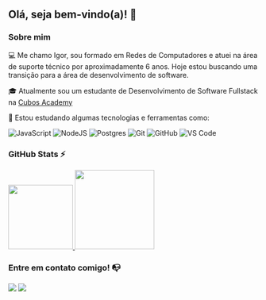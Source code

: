 ## Olá, seja bem-vindo(a)! 👋

### Sobre mim

💻 Me chamo Igor, sou formado em Redes de Computadores e atuei na área de suporte técnico por aproximadamente 6 anos. Hoje estou buscando uma transição para a área de desenvolvimento de software.

🎓 Atualmente sou um estudante de Desenvolvimento de Software Fullstack na [Cubos Academy](https://cubos.academy/)

🌱 Estou estudando algumas tecnologias e ferramentas como:

![JavaScript](https://img.shields.io/badge/javascript-%23323330.svg?style=for-the-badge&logo=javascript&logoColor=%23F7DF1E)
![NodeJS](https://img.shields.io/badge/node.js-6DA55F?style=for-the-badge&logo=node.js&logoColor=white)
![Postgres](https://img.shields.io/badge/postgres-%23316192.svg?style=for-the-badge&logo=postgresql&logoColor=white)
![Git](https://img.shields.io/badge/git-%23F05033.svg?style=for-the-badge&logo=git&logoColor=white)
![GitHub](https://img.shields.io/badge/github-%23121011.svg?style=for-the-badge&logo=github&logoColor=white)
![VS Code](https://img.shields.io/badge/VS%20Code-0078d7.svg?style=for-the-badge&logo=visual-studio-code&logoColor=white)

### GitHub Stats ⚡

<div>
<a href="https://github.com/lacorteigor">
<img height="130em" src="https://github-readme-stats.vercel.app/api/top-langs/?username=lacorteigor&layout=compact&langs_count=7&theme=dark"/>
<img height="160em" src="https://github-readme-stats.vercel.app/api?username=lacorteigor&show_icons=true&theme=dark&include_all_commits=true&count_private=true"/></a>
</div>

### Entre em contato comigo! 📭

<div>
<a href="https://instagram.com/lacorteigor" target="_blank"><img src="https://img.shields.io/badge/-Instagram-%23E4405F?style=for-the-badge&logo=instagram&logoColor=white" target="_blank"></a>
<a href="https://www.linkedin.com/in/igor-lacorte" target="_blank"><img src="https://img.shields.io/badge/-LinkedIn-%230077B5?style=for-the-badge&logo=linkedin&logoColor=white" target="_blank"></a>   
</div>